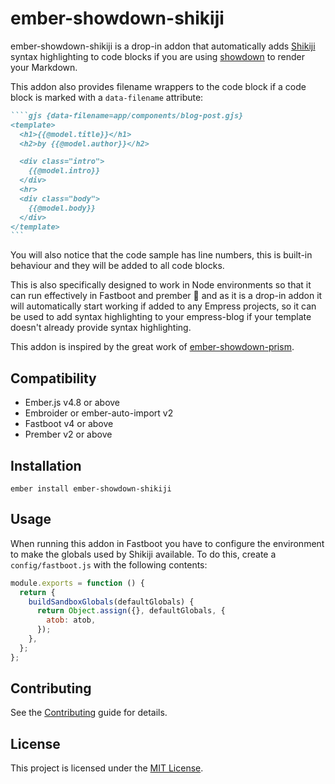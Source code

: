 # ember-showdown-shikiji

ember-showdown-shikiji is a drop-in addon that automatically adds [Shikiji](https://shikiji.netlify.app/) syntax highlighting to code blocks if you are using [showdown](https://github.com/showdownjs/showdown) to render your Markdown.

This addon also provides filename wrappers to the code block if a code block is marked with a `data-filename` attribute:

```markdown
````gjs {data-filename=app/components/blog-post.gjs}
<template>
  <h1>{{@model.title}}</h1>
  <h2>by {{@model.author}}</h2>

  <div class="intro">
    {{@model.intro}}
  </div>
  <hr>
  <div class="body">
    {{@model.body}}
  </div>
</template>
``` 
```

You will also notice that the code sample has line numbers, this is built-in behaviour and they will be added to all code blocks.

This is also specifically designed to work in Node environments so that it can run effectively in Fastboot and prember 🎉 and as it is a drop-in addon it will automatically start working if added to any Empress projects, so it can be used to add syntax highlighting to your empress-blog if your template doesn't already provide syntax highlighting.

This addon is inspired by the great work of [ember-showdown-prism](https://github.com/empress/ember-showdown-prism).


## Compatibility

- Ember.js v4.8 or above
- Embroider or ember-auto-import v2
- Fastboot v4 or above
- Prember v2 or above

## Installation

```
ember install ember-showdown-shikiji
```

## Usage

When running this addon in Fastboot you have to configure the environment to make the globals used by Shikiji available. To do this, create a `config/fastboot.js` with the following contents:

```js
module.exports = function () {
  return {
    buildSandboxGlobals(defaultGlobals) {
      return Object.assign({}, defaultGlobals, {
        atob: atob,
      });
    },
  };
};
```

## Contributing

See the [Contributing](CONTRIBUTING.md) guide for details.

## License

This project is licensed under the [MIT License](LICENSE.md).
